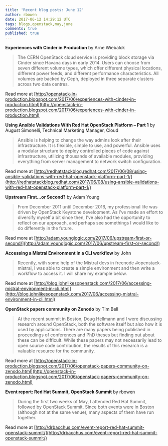 ```yaml
---
title: 'Recent blog posts: June 12'
author: rbowen
date: 2017-06-12 14:29:12 UTC
tags: blogs,openstack,may,june
comments: true
published: true
---
```


**Experiences with Cinder in Production** by Arne Wiebalck

> The CERN OpenStack cloud service is providing block storage via Cinder since Havana days in early 2014.  Users can choose from seven different volume types, which offer different physical locations, different power feeds, and different performance characteristics. All volumes are backed by Ceph, deployed in three separate clusters across two data centres.

Read more at [http://openstack-in-production.blogspot.com/2017/06/experiences-with-cinder-in-production.html](http://openstack-in-production.blogspot.com/2017/06/experiences-with-cinder-in-production.html)


**Using Ansible Validations With Red Hat OpenStack Platform – Part 1** by August Simonelli, Technical Marketing Manager, Cloud

>  Ansible is helping to change the way admins look after their infrastructure. It is flexible, simple to use, and powerful. Ansible uses a modular structure to deploy controlled pieces of code against infrastructure, utilizing     thousands of available modules, providing everything from server management to network switch configuration.  

Read more at [http://redhatstackblog.redhat.com/2017/06/08/using-ansible-validations-with-red-hat-openstack-platform-part-1/](http://redhatstackblog.redhat.com/2017/06/08/using-ansible-validations-with-red-hat-openstack-platform-part-1/)


**Upstream First…or Second?** by Adam Young

> From December 2011 until December 2016, my professional life was driven by OpenStack Keystone development.  As I’ve made an effort to diversify myself a bit since then, I’ve also had the opportunity to reflect on our approach, and perhaps see somethings I would like to do differently in the future.  

Read more at [http://adam.younglogic.com/2017/06/upstream-first-or-second/](http://adam.younglogic.com/2017/06/upstream-first-or-second/)


**Accessing a Mistral Environment in a CLI workflow** by John

> Recently, with some help of the Mistral devs in freenode #openstack-mistral, I was able to create a simple environment and then write a workflow to access it. I will share my example below.  

Read more at [http://blog.johnlikesopenstack.com/2017/06/accessing-mistral-environment-in-cli.html](http://blog.johnlikesopenstack.com/2017/06/accessing-mistral-environment-in-cli.html)


**OpenStack papers community on Zenodo** by Tim Bell

> At the recent summit in Boston, Doug Hellmann and I were discussing research around OpenStack, both the software itself but also how it is used by applications. There are many papers being published in proceedings of conferences and PhD theses but finding out about these can be difficult. While these papers may not necessarily lead to open source code contribution, the results of this research is a valuable resource for the community.

Read more at [http://openstack-in-production.blogspot.com/2017/06/openstack-papers-community-on-zenodo.html](http://openstack-in-production.blogspot.com/2017/06/openstack-papers-community-on-zenodo.html)


**Event report: Red Hat Summit, OpenStack Summit** by rbowen

> During the first two weeks of May, I attended Red Hat Summit, followed by OpenStack Summit. Since both events were in Boston (although not at the same venue), many aspects of them have run together.

Read more at [http://drbacchus.com/event-report-red-hat-summit-openstack-summit/](http://drbacchus.com/event-report-red-hat-summit-openstack-summit/)